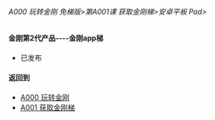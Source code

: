 ###### A000 玩转金刚 免梯版>第A001课 获取金刚梯>安卓平板 Pad>

#### 金刚第2代产品----金刚app梯

- 已发布

#### 返回到
- [A000 玩转金刚](https://github.com/a2zitpro/web/blob/master/LadderFree/main.md)
- [A001 获取金刚梯](https://github.com/a2zitpro/web/blob/master/LadderFree/GetLadder/GetLadder.md)


